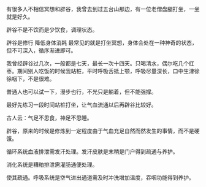 有很多人不相信冥想和辟谷，我曾去到过五台山那边，有一位老僧盘腿打坐，一坐就是好久。

辟谷不是不饮而是少饮食，调理状态。

辟谷是修行 降低身体消耗 最常见的就是打坐冥想，身体会处在一种神奇的状态，但不可深入，循序渐进即可。

我曾经辟谷过几次，一般都是七天，最长一次十四天。只喝清水，偶尔吃几个红枣。期间别人吃饭的时候我站桩，平时呼吸舌抵上颚，呼吸尽量深长，口中生津徐徐咽下，不是很难。

普通人也可以试一下，漫步也行，不光只是躺着，但不能强撑。

最好先练习一段时间站桩打坐，让气血流通以后再辟谷比较好。

古人云：气足不思食，神足不思睡。

辟谷，原来的时候是修炼到一定程度由于气血充足自然而然发生的事情，而不是硬饿。

循环系统血液排泄需发汗处理。发汗皮肤是末稍是门户得到疏通与养护。

消化系统是糟粕排泄需灌肠通便处理。

使其疏通。呼吸系统是空气进出通道需及时冲洗增加温度，吞咽功能得到养护。

